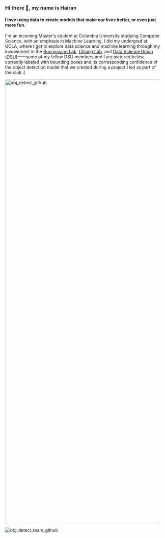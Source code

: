 ### Hi there 👋, my name is Hairan
#### I love using data to create models that make our lives better, or even just more fun. 

I'm an incoming Master's student at Columbia University studying Computer Science, with an emphasis in Machine Learning. I did my undergrad at UCLA, where I got to explore data science and machine learning through my involvement in the [Buonomano Lab](https://www.buonomanolab.com/), [Chiang Lab](https://www.uclahealth.org/departments/neurosurgery/research/research-scientists/jeffrey-chiang-phd), and [Data Science Union (DSU)](https://datascienceunion.com/)——some of my fellow DSU members and I are pictured below, correctly labeled with bounding boxes and its corresponding confidence of the object detection model that we created during a project I led as part of the club :) 

<img width="1440" alt="obj_detect_github" src="https://github.com/user-attachments/assets/c77f8819-c165-4321-a272-96d5163f0f19">

![obj_detect_team_github](https://github.com/user-attachments/assets/857b37f7-022a-411c-8764-4fcf7aff4236)





